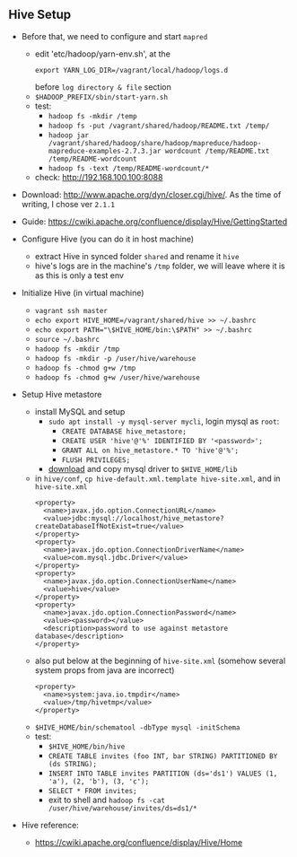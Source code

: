 ## Hive Setup
* Before that, we need to configure and start `mapred`
  * edit 'etc/hadoop/yarn-env.sh', at the
    ```
    export YARN_LOG_DIR=/vagrant/local/hadoop/logs.d
    ```
    before `log directory & file` section
  * `$HADOOP_PREFIX/sbin/start-yarn.sh`
  * test:
    * `hadoop fs -mkdir /temp`
    * `hadoop fs -put /vagrant/shared/hadoop/README.txt /temp/`
    * `hadoop jar /vagrant/shared/hadoop/share/hadoop/mapreduce/hadoop-mapreduce-examples-2.7.3.jar wordcount /temp/README.txt /temp/README-wordcount`
    * `hadoop fs -text /temp/README-wordcount/*`
  * check: http://192.168.100.100:8088

* Download: http://www.apache.org/dyn/closer.cgi/hive/. As the time of writing, I chose ver `2.1.1`
* Guide: https://cwiki.apache.org/confluence/display/Hive/GettingStarted

* Configure Hive (you can do it in host machine)
  * extract Hive in synced folder `shared` and rename it `hive`
  * hive's logs are in the machine's `/tmp` folder, we will leave where it is as this is only a test env

* Initialize Hive (in virtual machine)
  * `vagrant ssh master`
  * `echo export HIVE_HOME=/vagrant/shared/hive >> ~/.bashrc`
  * `echo export PATH="\$HIVE_HOME/bin:\$PATH" >> ~/.bashrc`
  * `source ~/.bashrc`
  * `hadoop fs -mkdir /tmp`
  * `hadoop fs -mkdir -p /user/hive/warehouse`
  * `hadoop fs -chmod g+w /tmp`
  * `hadoop fs -chmod g+w /user/hive/warehouse`

* Setup Hive metastore
  * install MySQL and setup
    * `sudo apt install -y mysql-server mycli`, login mysql as `root`:
      * `CREATE DATABASE hive_metastore;`
      * `CREATE USER 'hive'@'%' IDENTIFIED BY '<password>';`
      * `GRANT ALL on hive_metastore.* TO 'hive'@'%';`
      * `FLUSH PRIVILEGES;`
    * [download](https://dev.mysql.com/downloads/connector/j/) and copy mysql driver to `$HIVE_HOME/lib`
  * in `hive/conf`, `cp hive-default.xml.template hive-site.xml`, and in `hive-site.xml`
    ```
    <property>
      <name>javax.jdo.option.ConnectionURL</name>
      <value>jdbc:mysql://localhost/hive_metastore?createDatabaseIfNotExist=true</value>
    </property>
    <property>
      <name>javax.jdo.option.ConnectionDriverName</name>
      <value>com.mysql.jdbc.Driver</value>
    </property>
    <property>
      <name>javax.jdo.option.ConnectionUserName</name>
      <value>hive</value>
    </property>
    <property>
      <name>javax.jdo.option.ConnectionPassword</name>
      <value><password></value>
      <description>password to use against metastore database</description>
    </property>
    ```
  * also put below at the beginning of `hive-site.xml` (somehow several system props from java are incorrect)
    ```
    <property>
      <name>system:java.io.tmpdir</name>
      <value>/tmp/hivetmp</value>
    </property>
    ```
  * `$HIVE_HOME/bin/schematool -dbType mysql -initSchema`
  * test:
    * `$HIVE_HOME/bin/hive`
    * `CREATE TABLE invites (foo INT, bar STRING) PARTITIONED BY (ds STRING);`
    * `INSERT INTO TABLE invites PARTITION (ds='ds1') VALUES (1, 'a'), (2, 'b'), (3, 'c');`
    * `SELECT * FROM invites;`
    * exit to shell and `hadoop fs -cat /user/hive/warehouse/invites/ds=ds1/*`

* Hive reference:
  * https://cwiki.apache.org/confluence/display/Hive/Home
